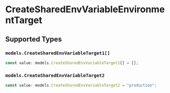 # CreateSharedEnvVariableEnvironmentTarget


## Supported Types

### `models.CreateSharedEnvVariableTarget1[]`

```typescript
const value: models.CreateSharedEnvVariableTarget1[] = [];
```

### `models.CreateSharedEnvVariableTarget2`

```typescript
const value: models.CreateSharedEnvVariableTarget2 = "production";
```


